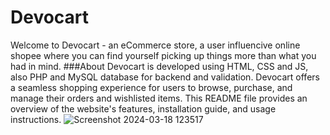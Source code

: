 # Devocart
Welcome to Devocart - an eCommerce store, a user influencive online shopee where you can find yourself picking up things more than what you had in mind.
###About
Devocart is developed using HTML, CSS and JS, also PHP and MySQL database for backend and validation. Devocart offers a seamless shopping experience for users to browse, purchase, and manage their orders and wishlisted items. This README file provides an overview of the website's features, installation guide, and usage instructions.
![Screenshot 2024-03-18 123517](https://github.com/yesaswinidevipendem/eCommerce-website/assets/99169709/29f73ddc-b3d5-44a3-b39a-4386d82147fb)


